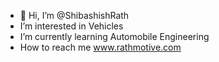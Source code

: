 - 👋 Hi, I’m @ShibashishRath
- I’m interested in Vehicles
- I’m currently learning Automobile Engineering
- How to reach me www.rathmotive.com

<!---
ShibashishRath/ShibashishRath is a ✨ special ✨ repository because its `README.md` (this file) appears on your GitHub profile.
You can click the Preview link to take a look at your changes.
--->
